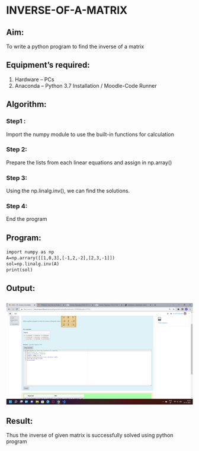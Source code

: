 # INVERSE-OF-A-MATRIX
## Aim:
To write a python program to find the inverse of a matrix
## Equipment’s required:
1. 	Hardware – PCs
2. 	Anaconda – Python 3.7 Installation / Moodle-Code Runner
## Algorithm:
### Step1 :
Import the numpy module to use the built-in functions for calculation 
### Step 2:
Prepare the lists from each linear equations and assign in np.array() 
### Step 3:
Using the np.linalg.inv(), we can find the solutions. 
### Step 4:
End the program 
## Program:
~~~
import numpy as np
A=np.arrary([[1,0,3],[-1,2,-2],[2,3,-1]])
sol=np.linalg.inv(A)
print(sol)
~~~
## Output:
![output](.//M3.png)
## Result:
Thus the inverse of given matrix is successfully solved using python program

